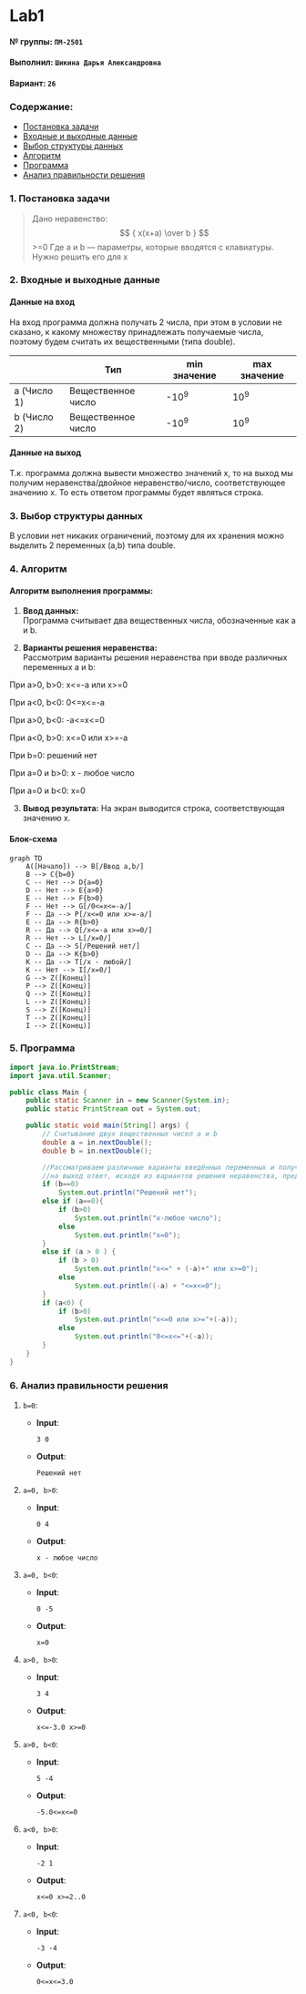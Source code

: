 # Lab1
#### № группы: `ПМ-2501`

#### Выполнил: `Шикина Дарья Александровна`

#### Вариант: `26`

### Cодержание:

- [Постановка задачи](#1-постановка-задачи)
- [Входные и выходные данные](#2-входные-и-выходные-данные)
- [Выбор структуры данных](#3-выбор-структуры-данных)
- [Алгоритм](#4-алгоритм)
- [Программа](#5-программа)
- [Анализ правильности решения](#6-анализ-правильности-решения)

### 1. Постановка задачи

> Дано неравенство:
$$ { x(x+a) \over b } $$>=0
> Где a и b — параметры, которые вводятся с клавиатуры. Нужно решить его для x

### 2. Входные и выходные данные

#### Данные на вход
На вход программа должна получать 2 числа, при этом в условии не сказано, к какому множеству принадлежать получаемые числа, поэтому будем считать их вещественными (типа double). 

|             | Тип                | min значение    | max значение   |
|-------------|--------------------|-----------------|----------------|
| a (Число 1) | Вещественное число | -10<sup>9</sup> | 10<sup>9</sup> |
| b (Число 2) | Вещественное число | -10<sup>9</sup> | 10<sup>9</sup> |

#### Данные на выход

Т.к. программа должна вывести множество значений x, то на выход мы получим неравенства/двойное неравенство/число, соответствующее значению x.
То есть ответом программы будет являться строка.

### 3. Выбор структуры данных

В условии нет никаких ограничений, поэтому для их хранения можно выделить 2 переменных (a,b) типа double.

### 4. Алгоритм

#### Алгоритм выполнения программы:

1. **Ввод данных:**  
   Программа считывает два вещественных числа, обозначенные как a и b.

2. **Варианты решения неравенства:**  
   Рассмотрим варианты решения неравенства при вводе различных переменных a и b:

При a>0, b>0: x<=-a или x>=0

При a<0, b<0: 0<=x<=-a

При a>0, b<0: -a<=x<=0

При a<0, b>0: x<=0 или x>=-a

При b=0: решений нет

При a=0 и b>0: x - любое число

При a=0 и b<0: x=0

3. **Вывод результата:**
   На экран выводится строка, соответствующая значению x.

#### Блок-схема

```mermaid
graph TD
    A([Начало]) --> B[/Ввод a,b/]
    B --> C{b=0}
    C -- Нет --> D{a=0}
    D -- Нет --> E{a>0}
    E -- Нет --> F{b>0}
    F -- Нет --> G[/0<=x<=-a/]
    F -- Да --> P[/x<=0 или x>=-a/]
    E -- Да --> R{b>0}
    R -- Да --> Q[/x<=-a или x>=0/]
    R -- Нет --> L[/x=0/]
    C -- Да --> S[/Решений нет/]
    D -- Да --> K{b>0}
    K -- Да --> T[/x - любой/]
    K -- Нет --> I[/x=0/]
    G --> Z([Конец)]
    P --> Z([Конец)]
    Q --> Z([Конец)]
    L --> Z([Конец)]
    S --> Z([Конец)]
    T --> Z([Конец)]
    I --> Z([Конец)]

```

### 5. Программа

```java
import java.io.PrintStream;
import java.util.Scanner;

public class Main {
    public static Scanner in = new Scanner(System.in);
    public static PrintStream out = System.out;

    public static void main(String[] args) {
        // Считывание двух вещественных чисел a и b
        double a = in.nextDouble();
        double b = in.nextDouble();

        //Рассматриваем различные варианты введённых переменных и получаем
        //на выход ответ, исходя из вариантов решения неравенства, представленных выше
        if (b==0)
            System.out.println("Решений нет");
        else if (a==0){
            if (b>0)
                System.out.println("x-любое число");
            else
                System.out.println("x=0");
        }
        else if (a > 0 ) {
            if (b > 0)
                System.out.println("x<=" + (-a)+" или x>=0");
            else
                System.out.println((-a) + "<=x<=0");
        }
        if (a<0) {
            if (b>0)
                System.out.println("x<=0 или x>="+(-a));
            else
                System.out.println("0<=x<="+(-a));
        }
    }
}
```

### 6. Анализ правильности решения
1. `b=0`:

    - **Input**:
        ```
        3 0
        ```

    - **Output**:
        ```
        Решений нет
        ```

2. `a=0, b>0`:

    - **Input**:
        ```
        0 4
        ```

    - **Output**:
        ```
        x - любое число
        ```

3. `a=0, b<0`:

    - **Input**:
        ```
        0 -5
        ```

    - **Output**:
        ```
        x=0
        ```

4. `a>0, b>0`:

    - **Input**:
        ```
        3 4
        ```

    - **Output**:
        ```
        x<=-3.0 x>=0
        ```

5. `a>0, b<0`:

    - **Input**:
        ```
        5 -4
        ```

    - **Output**:
        ```
        -5.0<=x<=0
        ```
6.  `a<0, b>0`:

    - **Input**:
        ```
        -2 1
        ```

    - **Output**:
        ```
        x<=0 x>=2..0
        ```
7.  `a<0, b<0`:

    - **Input**:
        ```
        -3 -4
        ```

    - **Output**:
        ```
        0<=x<=3.0
        ```


